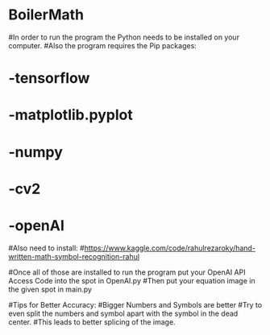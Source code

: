 # BoilerMath

#In order to run the program the Python needs to be installed on your computer.
#Also the program requires the Pip packages:
# -tensorflow
# -matplotlib.pyplot
# -numpy
# -cv2
# -openAI
#Also need to install:
#https://www.kaggle.com/code/rahulrezaroky/hand-written-math-symbol-recognition-rahul

#Once all of those are installed to run the program put your OpenAI API Access Code into the spot in OpenAI.py
#Then put your equation image in the given spot in main.py

#Tips for Better Accuracy:
#Bigger Numbers and Symbols are better
#Try to even split the numbers and symbol apart with the symbol in the dead center.
#This leads to better splicing of the image.
